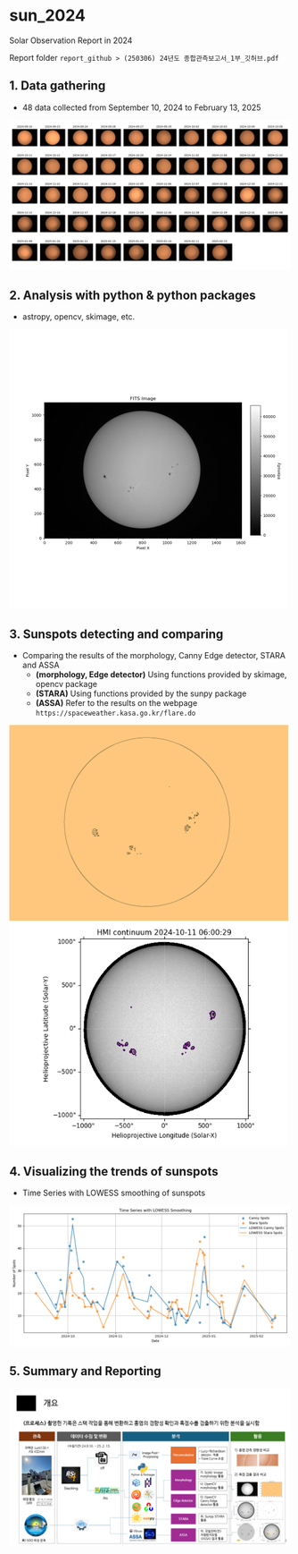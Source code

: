 # sun_2024
Solar Observation Report in 2024

Report folder `report_github > (250306) 24년도 종합관측보고서_1부_깃허브.pdf`

## 1. Data gathering
- 48 data collected from September 10, 2024 to February 13, 2025

![Solar_obs_copper](image/Solar_obs_copper.png)

## 2. Analysis with python & python packages

- astropy, opencv, skimage, etc.
<img src="image/Sun_ex.png" width="500" height="500">


## 3. Sunspots detecting and comparing

- Comparing the results of the morphology, Canny Edge detector, STARA and ASSA
  + **(morphology, Edge detector)** Using functions provided by skimage, opencv package
  + **(STARA)** Using functions provided by the sunpy package
  + **(ASSA)** Refer to the results on the webpage `https://spaceweather.kasa.go.kr/flare.do`

<img src="image/ex_edges_detected.png" width="500" height="350">
<img src="image/ex_hmi_map.png" width="500" height="400">


## 4. Visualizing the trends of sunspots

- Time Series with LOWESS smoothing of sunspots

![ts_viz](image/time_series_with_LOWESS.png)



## 5. Summary and Reporting

![abstract](image/process.png)
